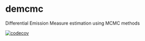 # demcmc
Differential Emission Measure estimation using MCMC methods

[![codecov](https://codecov.io/gh/dstansby/demcmc/branch/main/graph/badge.svg?token=5LIRszKxGL)](https://codecov.io/gh/dstansby/demcmc)
